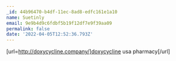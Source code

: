 ```yaml
---
_id: 44b96470-b4df-11ec-8ad8-edfc161e1a10
name: Suetinly
email: 9e9b4d9c6fdbf5b19f12df7e9f39aa09
permalink: false
date: '2022-04-05T12:52:36.793Z'
---
```

[url=http://doxycycline.company/]doxycycline usa pharmacy[/url]
